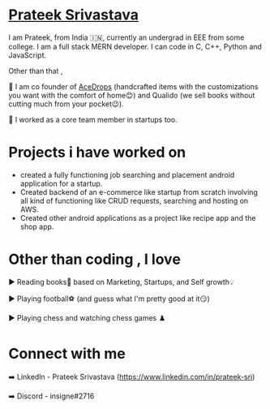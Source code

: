# [Prateek Srivastava](https://github.com/Prateek-Srivastav)

I am Prateek, from India 🇮🇳, currently an undergrad in EEE from some college. I am a full stack MERN developer. I can code in C, C++, Python and JavaScript.

Other than that ,

📌 I am co founder of [AceDrops](https://acedrops.in) (handcrafted items with the customizations you want with the comfort of home😊) and Qualido (we sell books without cutting much from your pocket😉).

📌 I worked as a core team member in startups too.



# Projects i have worked on

- created a fully functioning job searching and placement android application for a startup.
- Created backend of an e-commerce like startup from scratch involving all kind of functioning like CRUD requests, searching and hosting on AWS.
- Created other android applications as a project like recipe app and the shop app.


# Other than coding , I love

▶️ Reading books📖 based on Marketing, Startups, and Self growth💡

▶️ Playing football⚽ (and guess what I'm pretty good at it😏)

▶️ Playing chess and watching chess games ♟️

# Connect with me 

➡️ Linkedln - Prateek Srivastava (https://www.linkedin.com/in/prateek-sri)

➡️ Discord - insigne#2716 

